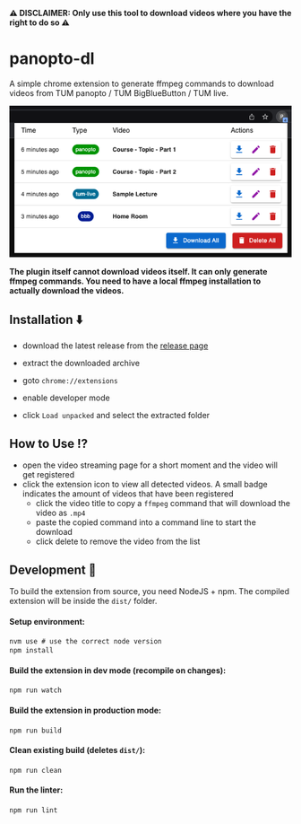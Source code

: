 **⚠️ DISCLAIMER: Only use this tool to download videos where you have the right to do so ⚠️**

# panopto-dl

A simple chrome extension to generate ffmpeg commands to download videos from TUM panopto / TUM BigBlueButton / TUM live.

![](images/popup.png)

**The plugin itself cannot download videos itself. It can only generate ffmpeg commands. You need to have a local ffmpeg installation to actually download the videos.**

## Installation ⬇️

-   download the latest release from the [release page](https://github.com/leon-w/panopto-dl/releases)
-   extract the downloaded archive

-   goto `chrome://extensions`
-   enable developer mode
-   click `Load unpacked` and select the extracted folder

## How to Use ⁉️

-   open the video streaming page for a short moment and the video will get registered
-   click the extension icon to view all detected videos. A small badge indicates the amount of videos that have been registered
    -   click the video title to copy a `ffmpeg` command that will download the video as `.mp4`
    -   paste the copied command into a command line to start the download
    -   click delete to remove the video from the list

## Development 🚧

To build the extension from source, you need NodeJS + npm.
The compiled extension will be inside the `dist/` folder.

#### Setup environment:

```shell
nvm use # use the correct node version
npm install
```

#### Build the extension in dev mode (recompile on changes):

```shell
npm run watch
```

#### Build the extension in production mode:

```shell
npm run build
```

#### Clean existing build (deletes `dist/`):

```shell
npm run clean
```

#### Run the linter:

```shell
npm run lint
```
